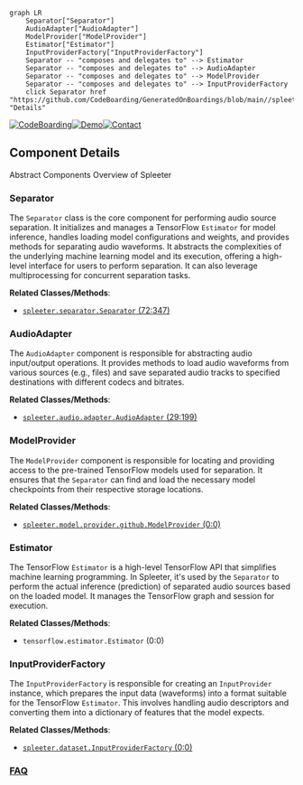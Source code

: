 ```mermaid
graph LR
    Separator["Separator"]
    AudioAdapter["AudioAdapter"]
    ModelProvider["ModelProvider"]
    Estimator["Estimator"]
    InputProviderFactory["InputProviderFactory"]
    Separator -- "composes and delegates to" --> Estimator
    Separator -- "composes and delegates to" --> AudioAdapter
    Separator -- "composes and delegates to" --> ModelProvider
    Separator -- "composes and delegates to" --> InputProviderFactory
    click Separator href "https://github.com/CodeBoarding/GeneratedOnBoardings/blob/main//spleeter/Separator.md" "Details"
```
[![CodeBoarding](https://img.shields.io/badge/Generated%20by-CodeBoarding-9cf?style=flat-square)](https://github.com/CodeBoarding/GeneratedOnBoardings)[![Demo](https://img.shields.io/badge/Try%20our-Demo-blue?style=flat-square)](https://www.codeboarding.org/demo)[![Contact](https://img.shields.io/badge/Contact%20us%20-%20contact@codeboarding.org-lightgrey?style=flat-square)](mailto:contact@codeboarding.org)

## Component Details

Abstract Components Overview of Spleeter

### Separator
The `Separator` class is the core component for performing audio source separation. It initializes and manages a TensorFlow `Estimator` for model inference, handles loading model configurations and weights, and provides methods for separating audio waveforms. It abstracts the complexities of the underlying machine learning model and its execution, offering a high-level interface for users to perform separation. It can also leverage multiprocessing for concurrent separation tasks.


**Related Classes/Methods**:

- <a href="https://github.com/deezer/spleeter/blob/master/spleeter/separator.py#L72-L347" target="_blank" rel="noopener noreferrer">`spleeter.separator.Separator` (72:347)</a>


### AudioAdapter
The `AudioAdapter` component is responsible for abstracting audio input/output operations. It provides methods to load audio waveforms from various sources (e.g., files) and save separated audio tracks to specified destinations with different codecs and bitrates.


**Related Classes/Methods**:

- <a href="https://github.com/deezer/spleeter/blob/master/spleeter/audio/adapter.py#L29-L199" target="_blank" rel="noopener noreferrer">`spleeter.audio.adapter.AudioAdapter` (29:199)</a>


### ModelProvider
The `ModelProvider` component is responsible for locating and providing access to the pre-trained TensorFlow models used for separation. It ensures that the `Separator` can find and load the necessary model checkpoints from their respective storage locations.


**Related Classes/Methods**:

- <a href="https://github.com/deezer/spleeter/blob/master/spleeter/model/provider/github.py#L0-L0" target="_blank" rel="noopener noreferrer">`spleeter.model.provider.github.ModelProvider` (0:0)</a>


### Estimator
The TensorFlow `Estimator` is a high-level TensorFlow API that simplifies machine learning programming. In Spleeter, it's used by the `Separator` to perform the actual inference (prediction) of separated audio sources based on the loaded model. It manages the TensorFlow graph and session for execution.


**Related Classes/Methods**:

- `tensorflow.estimator.Estimator` (0:0)


### InputProviderFactory
The `InputProviderFactory` is responsible for creating an `InputProvider` instance, which prepares the input data (waveforms) into a format suitable for the TensorFlow `Estimator`. This involves handling audio descriptors and converting them into a dictionary of features that the model expects.


**Related Classes/Methods**:

- <a href="https://github.com/deezer/spleeter/blob/master/spleeter/dataset.py#L0-L0" target="_blank" rel="noopener noreferrer">`spleeter.dataset.InputProviderFactory` (0:0)</a>




### [FAQ](https://github.com/CodeBoarding/GeneratedOnBoardings/tree/main?tab=readme-ov-file#faq)
